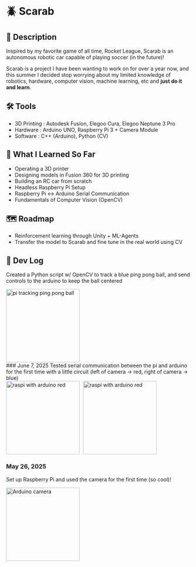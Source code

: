 # 🪲 Scarab

## 📱 Description
Inspired by my favorite game of all time, Rocket League, Scarab is an autonomous robotic car capable of playing soccer (in the future)!

Scarab is a project I have been wanting to work on for over a year now, and this summer I decided stop worrying about my limited knowledge of robotics, hardware, computer vision, machine learning, etc and **just do it and learn**.

## 🛠️ Tools
* 3D Printing : Autodesk Fusion, Elegoo Cura, Elegoo Neptune 3 Pro
* Hardware : Arduino UNO, Raspberry Pi 3 + Camera Module 
* Software : C++ (Arduino), Python (CV)

## 🧠 What I Learned So Far
* Operating a 3D printer
* Designing models in Fusion 360 for 3D printing
* Building an RC car from scratch
* Headless Raspberry Pi Setup
* Raspberry Pi <-> Arduino Serial Communication
* Fundamentals of Computer Vision (OpenCV) 

## 🗺️ Roadmap
* Reinforcement learning through Unity + ML-Agents
* Transfer the model to Scarab and fine tune in the real world using CV

## 📸 Dev Log
Created a Python script w/ OpenCV to track a blue ping pong ball, and send controls to the arduino to keep the ball centered
<div style="display: flex; gap: 10px; align-items: flex-start;">
  <img src="images/3_tracking.gif" alt="pi tracking ping pong ball" height="200"/>
</div>
### June 7, 2025
Tested serial communication between the pi and arduino for the first time with a little circuit (left of camera -> red, right of camera -> blue)
<div style="display: flex; gap: 10px; align-items: flex-start;">
  <img src="images/2_red.png" alt="raspi with arduino red" height="200"/>
  <img src="images/2_blue.png" alt="raspi with arduino red" height="200"/>
</div>

### May 26, 2025
Set up Raspberry Pi and used the camera for the first time (so cool)!
<div style="display: flex; gap: 10px; align-items: flex-start;">
  <img src="images/1_camera.png" alt="Arduino camera" height="200"/>
</div>
